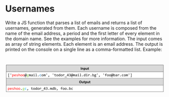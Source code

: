 # Usernames
Write a JS function that parses a list of emails and returns a list of usernames, generated from them. 
Each username is composed from the name of the email address, a period and the first letter of every element in the domain name.
See the examples for more information.
The input comes as array of string elements. Each element is an email address.
The output is printed on the console on a single line as a comma-formatted list.
Example:

# ![Examples](example.png)




















